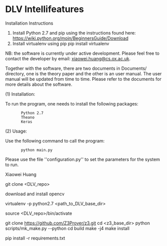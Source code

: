 # DLV Intellifeatures

Installation Instructions

1. Install Python 2.7 and pip using the instructions found here: https://wiki.python.org/moin/BeginnersGuide/Download
2. Install virtualenv using pip
  pip install virtualenv



NB: the software is currently under active development. Please feel free to contact the developer by email: xiaowei.huang@cs.ox.ac.uk.

Together with the software, there are two documents in Documents/ directory, one is the theory paper and the other is an user manual. The user manual will be updated from time to time. Please refer to the documents for more details about the software.

(1) Installation:

To run the program, one needs to install the following packages:

           Python 2.7
           Theano
           Keras

(2) Usage:

Use the following command to call the program:

           python main.py

Please use the file ''configuration.py'' to set the parameters for the system to run.



Xiaowei Huang

git clone <DLV_repo>

download and install opencv

virtualenv -p python2.7 <path_to_DLV_base_dir>

source <DLV_repo>/bin/activate

git clone https://github.com/Z3Prover/z3.git
cd <z3_base_dir>
python scripts/mk_make.py --python
cd build
make -j4
make install

pip install -r requirements.txt
